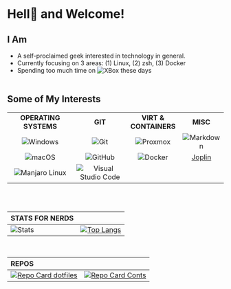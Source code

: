 # Hell👹 and Welcome!

## I Am

- A self-proclaimed geek interested in technology in general.
- Currently focusing on 3 areas: (1) Linux, (2) zsh, (3) Docker
- Spending too much time on ![XBox](https://img.shields.io/badge/XBox%201s-000000?style=flat&logo=xbox&labelColor=107C10) these days
  <br>
  <br>

## Some of My Interests

|                                                                                                                  |                                                                                                                                                           |                                                                                                               |                                                                                                       |
| :--------------------------------------------------------------------------------------------------------------: | :-------------------------------------------------------------------------------------------------------------------------------------------------------: | :-----------------------------------------------------------------------------------------------------------: | :---------------------------------------------------------------------------------------------------: |
|                                              **OPERATING SYSTEMS**                                               |                                                                          **GIT**                                                                          |                                           **VIRT &<BR>CONTAINERS**                                            |                                               **MISC**                                                |
|      ![Windows](https://img.shields.io/badge/MS%20Windows-686868?style=flat&logo=windows&labelColor=0078D6)      |                                  ![Git](https://img.shields.io/badge/-Git-686868?style=flat&logo=git&labelColor=000000)                                   |       ![Proxmox](https://img.shields.io/badge/Proxmox-686868?style=flat&logo=proxmox&labelColor=ffffff)       | ![Markdown](https://img.shields.io/badge/-Markdown-686868?style=flat&logo=markdown&labelColor=000000) |
|   ![macOS](https://img.shields.io/badge/macOS,%20iOS,%20ipadOS-686868?style=flat&logo=apple&labelColor=000000)   |                              ![GitHub](https://img.shields.io/badge/-GitHub-686868?style=flat&logo=github&labelColor=181717)                              | ![Docker](https://img.shields.io/badge/Docker,%20Docker--Hub-686868?style=flat&logo=docker&labelColor=000000) |                                   [Joplin](https://joplinapp.org/)                                    |
| ![Manjaro Linux](https://img.shields.io/badge/-Manjaro%20Linux-686868?style=flat&logo=manjaro&labelColor=000000) | ![Visual Studio Code](https://img.shields.io/badge/-Visual%20Studio%20Code-686868?style=flat&logo=visual-studio-code&&logoColor=007ACC&labelColor=000000) |                                                                                                               |                                                                                                       |

<br>
<br>

| **STATS FOR NERDS** |     |
| :------------------ | --: |
| ![Stats](https://github-readme-stats.deamoncorpse.vercel.app/api?username=deamoncorpse&show_icons=true&line_height=22&hide=issues&theme=dark) | [![Top Langs](https://github-readme-stats.vercel.app/api/top-langs/?username=deamoncorpse&card_width=300&hide=javascript,css)](https://github.com/DeamonCorpse/github-readme-stats) |

</p>
<br>

| **REPOS**                                                                                                                                                                                                                                  |                                                                                                                                                                                                                                                         |
| :----------------------------------------------------------------------------------------------------------------------------------------------------------------------------------------------------------------------------------------- | ------------------------------------------------------------------------------------------------------------------------------------------------------------------------------------------------------------------------------------------------------: |
| [![Repo Card dotfiles](https://github-readme-stats.vercel.app/api/pin/?username=deamoncorpse&repo=dotfiles&show_owner=true&title_color=fff&icon_color=CBCCCC&text_color=D7D7D7&bg_color=0C0D0E)](https://github.com/deamoncorpse/dotfiles) | [![Repo Card Conts](https://github-readme-stats.vercel.app/api/pin/?username=deamoncorpse&repo=Containerization&show_owner=true&title_color=fff&icon_color=CBCCCC&text_color=D7D7D7&bg_color=0C0D0E)](https://github.com/deamoncorpse/Containerization) |

